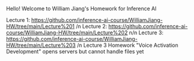 Hello! Welcome to William Jiang's Homework for Inference AI

Lecture 1: https://github.com/inference-ai-course/WilliamJiang-HW/tree/main/Lecture%201 
/n
Lecture 2: https://github.com/inference-ai-course/WilliamJiang-HW/tree/main/Lecture%202
n/n
Lecture 3: https://github.com/inference-ai-course/WilliamJiang-HW/tree/main/Lecture%203
/n
Lecture 3 Homework "Voice Activation Development" opens servers but cannot handle files yet
